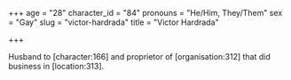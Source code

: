 +++
age = "28"
character_id = "84"
pronouns = "He/Him, They/Them"
sex = "Gay"
slug = "victor-hardrada"
title = "Victor Hardrada"

+++

Husband to \[character:166\] and proprietor of \[organisation:312\] that did business in \[location:313\].
